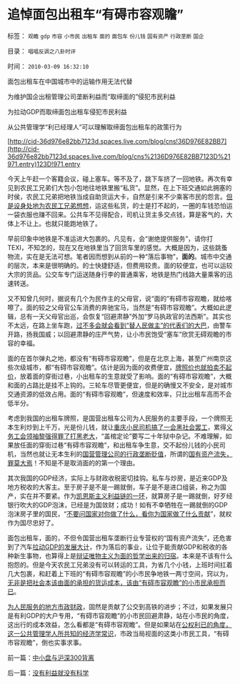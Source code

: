# 追悼面包出租车“有碍市容观瞻”

标签： `观瞻` `gdp` `市容` `小市民` `出租车` `面的` `面包车` `份儿钱` `国有资产` `行政垄断` `国企` 

目录： `唱唱反调之八卦时评`

时间： `2010-03-09 16:32:10`

面包出租车在中国城市中的运输作用无法代替

为维护国企出租管理公司垄断利益而“取缔面的”侵犯市民利益

为拉动GDP而取缔面包出租车侵犯市民利益

从公共管理学“利已经理人”可以理解取缔面包出租车的政策行为

[http://cid-36d976e82bb7123d.spaces.live.com/blog/cns!36D976E82BB7](http://cid-36d976e82bb7123d.spaces.live.com/blog/cns%2136D976E82BB7123D%21971.entry)123D!971.entry

今天上午赶一个客籍会议，碰上塞车。等不及了，跳下车挤了一回地铁。再次有幸见到农民工兄弟们大包小包地往地铁里搬“私货”。显然，在上下班交通如此拥塞的时侯，农民工兄弟把地铁当成自助货运大卡，自然是引来不少乘客市民的怨言。[但是设身处地为农民工兄弟想想](../../../2009/10/15/制造“农民工存在”才是社会问题.md)，运这些私货，的士是打不起的，一圈的车钱恐怕运一袋衣服也赚不回来。公共车不见得配合，司机让货主多交点钱，算是客气的，大体上不让上。也就只能跑地铁了。

早前印象中地铁是不准运进大包裹的。凡见有，会“谢绝提供服务”，请你打TEXI，不知怎的，现在又在地铁里当了回货车里的感觉。大概是因为，这些跳蚤物流，实在是无法可想。笔者因而想到从前的一种“落后事物”，**面的**。城市中交通的层次，本来是很明确的。的士快捷舒适，但费用较贵。面的较便宜，也可以运较大宗的货品。公交车专门运送随身行李的普通乘客，地铁是热门线路大量乘客的迅速转送。

又不知曾几何时，据说有几个为民作主的父母官，说“面的”有碍市容观瞻，就给喀嚓了。面的较之父母官公车消费的奔驰宝马，当然是“有碍市容观瞻”。大概如此逻辑，总有一天父母官出巡，会恢复“回避肃静”外加“罗马执政官的法西斯”。其实也不太远，在路上坐车跑，[过不多会就会看到“替人民做主”的代表们的大巴](http://darthvad.blog.163.com/blog/static/5339947020094211013072/)，由警车开路，扬我国威；以回避肃静的庄严气势，让小市民饱受“塞车”欣赏无碍观瞻的市容的幸福。

面的在首尔弹丸之地，都没有“有碍市容观瞻”，但是在北京上海，甚至广州南京这些次级城市，都“有碍市容观瞻”。估计是因为面的收费便宜，[牌照价也就拍卖不起价](../../../2010/2/28/从专营权层层盘剥理解中国特色的黑社会.md)，放着面的穿街过巷，小出租车的生意就受了影响。面的“有碍市容观瞻”，大概和面的占路比是挂不上钩的。三轮车尽管更便宜，但是的确慢又不安全，是对城市交通资源的低效占用。面的“有碍市容观瞻”，但速度和效率，只比出租车高而不会低半分。

考虑到我国的出租车牌照，是国营出租车公司为人民服务的主要手段，一个牌照无本生利炒到上千万，光是份儿钱，就让[重庆小民司机搞了一会黑社会罢工](../../../2008/11/27/的哥要罢工：行政垄断不是市场管理.md)，累得[义务工会领袖黎强得罪了打黑老大](../../../2009/9/17/老百姓，巨款，仇富，弱肉强食，垄断和黑社会.md)，“盖棺定论”要写二十年狱中杂记。不难理解，如果放任面的穿街过巷“有碍市容观瞻”，和出租车争生意，交不起份儿钱的小民司机，当然也就让无本生利的[国营管理公司的行政垄断贬值](../../../2009/9/16/国民税负强度要算上行政垄断.md)，所谓的[国有资产流失，罪莫大焉](../../../2007/9/8/国有资产和私有财产，政府托管的公共财产.md)！不知是不是取消面的的第一个理由。

其次我国的GDP经济，实际上与财政收税密切挂钩。私车与炒房，是近来GDP及地方税收的大客主。至于房子是不是一踢就倒，车子是不是进口组装，称之为国产，实在并不要紧。作为[凯恩斯主义利益链的一环](../../../2009/4/22/费雪教条之通货紧缩有害论背后的资产利益链.md)，就算房子是一踢就倒，好歹经银行吹大的GDP泡沫，已经是为国敛财；成功！如有不幸牺牲在一踢就倒的GDP泡沫房子里的国民，“[不要问国家对你做了什么，看你为国家做了什么贡献](../../../2009/7/28/不要问国家对你做了什么，要问你为国家做了什么.md)”，就权作为国尽忠好了。

面包出租车，面的，不但令国营出租车垄断行业专营权的“国有资产流失”，还危害到了汽车[拉动GDP的发展大计](../../../2009/12/27/政治经济学是科学吗？计划经济的GDP是什么？.md)，作为落后的事业，让位于能贡献GDP和税收的各种新生事物，也算得上是[辩证唯物主义为面的哲学出来的归宿](../../../2010/1/4/辩证法只是哲学意义上的个人信念.md)。本来是不该有什么抱怨的。但是今天农民工兄弟没有可以转运的工具，为省几个小钱，上班时间扛着几大包裹，和赶着上下班的“有碍市容观瞻”的小市民争地铁一两寸空间，窍以为，[无非是把社会本该由面的承担的货运成本，该由“有碍市容观瞻”的小市民承担而已](../../../2009/4/7/市场规范，市场干预和财富转移.md)。

[为人民服务的地方市政财政](../../../2009/7/14/行政改革缺少的就是为人民服务之普世的价值观.md)，固然是贡献了公交到高铁的进步；不过，如果发展只是有利GDP的大户专用，“有碍市容观瞻”的小市民回避肃静，站在小市民的角度，这出行的成本效益，怎么看都是“有碍市容观瞻”。但是如果站在[公权利已的角度，这一公共管理学人所共知的经济学常识](../../../2009/12/22/公共管理学假定：三权分立要说爱你不容易.md)，市政当局视面的这类小市民工具，“有碍市容观瞻”，倒也实事求事。



前一篇：[中小盘与沪深300背离](../../../2010/3/9/中小盘与沪深300背离.md)

后一篇：[没有利益就没有科学](../../../2010/3/9/没有利益就没有科学.md)